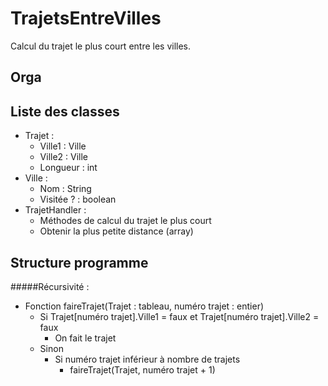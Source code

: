 # TrajetsEntreVilles
Calcul du trajet le plus court entre les villes.


## Orga


## Liste des classes
- Trajet :
	- Ville1 : Ville
	- Ville2 : Ville
	- Longueur : int
- Ville :
	- Nom : String
	- Visitée ? : boolean
- TrajetHandler :
	- Méthodes de calcul du trajet le plus court
	- Obtenir la plus petite distance (array<entier>)
	
## Structure programme
#####Récursivité :
- Fonction faireTrajet(Trajet : tableau, numéro trajet : entier)
	- Si Trajet[numéro trajet].Ville1 = faux et Trajet[numéro trajet].Ville2 = faux
		- On fait le trajet
	- Sinon
		- Si numéro trajet inférieur à nombre de trajets
			- faireTrajet(Trajet, numéro trajet + 1)
